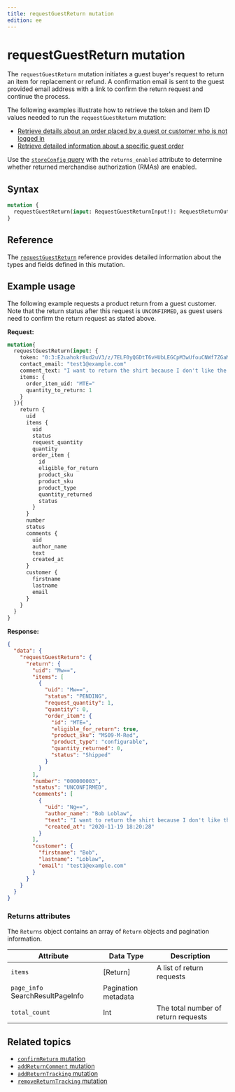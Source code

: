 ```yaml
---
title: requestGuestReturn mutation
edition: ee
---
```


# requestGuestReturn mutation

The `requestGuestReturn` mutation initiates a guest buyer's request to return an item for replacement or refund.
A confirmation email is sent to the guest provided email address with a link to confirm the return request and continue the process.

The following examples illustrate how to retrieve the token and item ID values needed to run the `requestGuestReturn` mutation:

*  [Retrieve details about an order placed by a guest or customer who is not logged in](../queries/guest-order.md)
*  [Retrieve detailed information about a specific guest order](../queries/guest-order-by-token.md)

<InlineAlert variant="info" slots="text" />

Use the [`storeConfig` query](../../store/queries/store-config.md) with the `returns_enabled` attribute to determine whether returned merchandise authorization (RMAs) are enabled.

## Syntax

```graphql
mutation {
  requestGuestReturn(input: RequestGuestReturnInput!): RequestReturnOutput
}
```

## Reference

The [`requestGuestReturn`](https://developer.adobe.com/commerce/webapi/graphql-api/index.html#mutation-requestGuestReturn) reference provides detailed information about the types and fields defined in this mutation.

## Example usage

The following example requests a product return from a guest customer. Note that the return status after this request is `UNCONFIRMED`, as guest users need to confirm the return request as stated above. 

**Request:**

```graphql
mutation{
  requestGuestReturn(input: {
    token: "0:3:E2uahokr8ud2uV3/z/7ELF0yQGDtT6vHUbLEGCpM3wUfouCNWf7ZGaMUYEhRKnrbGCq9l4zDbpO8JMPqfA=="
    contact_email: "test1@example.com"
    comment_text: "I want to return the shirt because I don't like the texture of the fabric"
    items: {
      order_item_uid: "MTE="
      quantity_to_return: 1
    }
  }){
    return {
      uid
      items {
        uid
        status
        request_quantity
        quantity
        order_item {
          id
          eligible_for_return
          product_sku
          product_sku
          product_type
          quantity_returned
          status
        }
      }
      number
      status
      comments {
        uid
        author_name
        text
        created_at
      }
      customer {
        firstname
        lastname
        email
      }
    }
  }
}
```

**Response:**

```json
{
  "data": {
    "requestGuestReturn": {
      "return": {
        "uid": "Mw==",
        "items": [
          {
            "uid": "Mw==",
            "status": "PENDING",
            "request_quantity": 1,
            "quantity": 0,
            "order_item": {
              "id": "MTE=",
              "eligible_for_return": true,
              "product_sku": "MS09-M-Red",
              "product_type": "configurable",
              "quantity_returned": 0,
              "status": "Shipped"
            }
          }
        ],
        "number": "000000003",
        "status": "UNCONFIRMED",
        "comments": [
          {
            "uid": "Ng==",
            "author_name": "Bob Loblaw",
            "text": "I want to return the shirt because I don't like the texture of the fabric",
            "created_at": "2020-11-19 18:20:28"
          }
        ],
        "customer": {
          "firstname": "Bob",
          "lastname": "Loblaw",
          "email": "test1@example.com"
        }
      }
    }
  }
}
```

### Returns attributes

The `Returns` object contains an array of `Return` objects and pagination information.

Attribute |  Data Type | Description
--- | --- | ---
`items` | [Return] | A list of return requests
`page_info` SearchResultPageInfo | Pagination metadata
`total_count` | Int | The total number of return requests

## Related topics

* [`confirmReturn` mutation](confirm-return.md)
* [`addReturnComment` mutation](add-return-comment.md)
* [`addReturnTracking` mutation](add-return-tracking.md)
* [`removeReturnTracking` mutation](remove-return-tracking.md)
